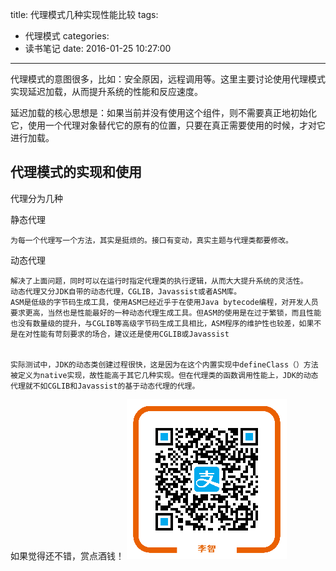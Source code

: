 title: 代理模式几种实现性能比较
tags:
  - 代理模式
categories:
  - 读书笔记
date: 2016-01-25 10:27:00
---
代理模式的意图很多，比如：安全原因，远程调用等。这里主要讨论使用代理模式实现延迟加载，从而提升系统的性能和反应速度。

延迟加载的核心思想是：如果当前并没有使用这个组件，则不需要真正地初始化它，使用一个代理对象替代它的原有的位置，只要在真正需要使用的时候，才对它进行加载。

## 代理模式的实现和使用

代理分为几种

静态代理
		
    为每一个代理写一个方法，其实是挺烦的。接口有变动，真实主题与代理类都要修改。


动态代理

	解决了上面问题，同时可以在运行时指定代理类的执行逻辑，从而大大提升系统的灵活性。
    动态代理又分JDK自带的动态代理，CGLIB，Javassist或者ASM库。
    ASM是低级的字节码生成工具，使用ASM已经近乎于在使用Java bytecode编程，对开发人员要求更高，当然也是性能最好的一种动态代理生成工具。但ASM的使用是在过于繁锁，而且性能也没有数量级的提升，与CGLIB等高级字节码生成工具相比，ASM程序的维护性也较差，如果不是在对性能有苛刻要求的场合，建议还是使用CGLIB或Javassist
    

	实际测试中，JDK的动态类创建过程很快，这是因为在这个内置实现中defineClass（）方法被定义为native实现，故性能高于其它几种实现。但在代理类的函数调用性能上，JDK的动态代理就不如CGLIB和Javassist的基于动态代理的代理。
    
    
如果觉得还不错，赏点酒钱！
![](/images/aex068188cqwy9xbxa3oc07.png)